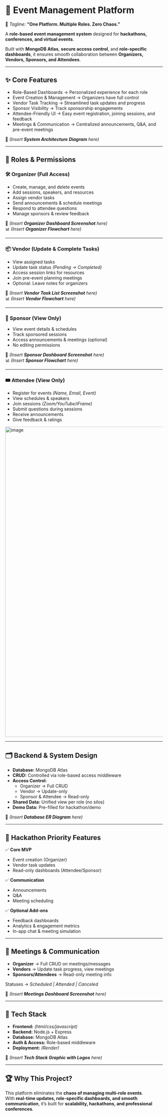 # 🎉 Event Management Platform  

📌 *Tagline:* **“One Platform. Multiple Roles. Zero Chaos.”**  

A **role-based event management system** designed for **hackathons, conferences, and virtual events**.  

Built with **MongoDB Atlas**, **secure access control**, and **role-specific dashboards**, it ensures smooth collaboration between **Organizers, Vendors, Sponsors, and Attendees**.  

---

## **✨ Core Features**  

- Role-Based Dashboards → Personalized experience for each role  
- Event Creation & Management → Organizers have full control  
- Vendor Task Tracking → Streamlined task updates and progress  
- Sponsor Visibility → Track sponsorship engagements  
- Attendee-Friendly UI → Easy event registration, joining sessions, and feedback  
- Meetings & Communication → Centralized announcements, Q&A, and pre-event meetings  

📸 *(Insert **System Architecture Diagram** here)*  

---

## **👥 Roles & Permissions**  

### **🛠 Organizer (Full Access)**  
- Create, manage, and delete events  
- Add sessions, speakers, and resources  
- Assign vendor tasks  
- Send announcements & schedule meetings  
- Respond to attendee questions  
- Manage sponsors & review feedback  

📸 *(Insert **Organizer Dashboard Screenshot** here)*  
📊 *(Insert **Organizer Flowchart** here)*  

---

### **📦 Vendor (Update & Complete Tasks)**  
- View assigned tasks  
- Update task status *(Pending → Completed)*  
- Access session links for resources  
- Join pre-event planning meetings  
- Optional: Leave notes for organizers  

📸 *(Insert **Vendor Task List Screenshot** here)*  
📊 *(Insert **Vendor Flowchart** here)*  

---

### **💼 Sponsor (View Only)**  
- View event details & schedules  
- Track sponsored sessions  
- Access announcements & meetings (optional)  
- No editing permissions  

📸 *(Insert **Sponsor Dashboard Screenshot** here)*  
📊 *(Insert **Sponsor Flowchart** here)*  

---

### **🎟 Attendee (View Only)**  
- Register for events *(Name, Email, Event)*  
- View schedules & speakers  
- Join sessions *(Zoom/YouTube/iFrame)*  
- Submit questions during sessions  
- Receive announcements  
- Give feedback & ratings  

<img width="1891" height="989" alt="image" src="https://github.com/user-attachments/assets/809d74a5-cc4d-40cd-9f69-57dae1b3749e" />


---

## **🗂 Backend & System Design**  

- **Database:** MongoDB Atlas  
- **CRUD:** Controlled via role-based access middleware  
- **Access Control:**  
  - Organizer → Full CRUD  
  - Vendor → Update-only  
  - Sponsor & Attendee → Read-only  
- **Shared Data:** Unified view per role (no silos)  
- **Demo Data:** Pre-filled for hackathon/demo  

📸 *(Insert **Database ER Diagram** here)*  

---

## **🔑 Hackathon Priority Features**  

✅ **Core MVP**  
- Event creation (Organizer)  
- Vendor task updates  
- Read-only dashboards (Attendee/Sponsor)  

✅ **Communication**  
- Announcements  
- Q&A  
- Meeting scheduling  

✅ **Optional Add-ons**  
- Feedback dashboards  
- Analytics & engagement metrics  
- In-app chat & meeting simulation  

---

## **📡 Meetings & Communication**  

- **Organizer** → Full CRUD on meetings/messages  
- **Vendors** → Update task progress, view meetings  
- **Sponsors/Attendees** → Read-only meeting info  

Statuses → *Scheduled | Attended | Canceled*  

📸 *(Insert **Meetings Dashboard Screenshot** here)*  

---

## **🚀 Tech Stack**  

- **Frontend:** *(html/css/javascript)*  
- **Backend:** Node.js + Express  
- **Database:** MongoDB Atlas  
- **Auth & Access:** Role-based middleware  
- **Deployment:** *(Render)*  

📸 *(Insert **Tech Stack Graphic with Logos** here)*  

---

## **🏆 Why This Project?**  

This platform eliminates the **chaos of managing multi-role events**.  
With **real-time updates, role-specific dashboards, and smooth communication**, it’s built for **scalability, hackathons, and professional conferences**.  



